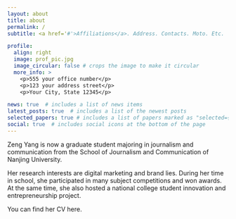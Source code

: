 ```yaml
---
layout: about
title: about
permalink: /
subtitle: <a href='#'>Affiliations</a>. Address. Contacts. Moto. Etc.

profile:
  align: right
  image: prof_pic.jpg
  image_circular: false # crops the image to make it circular
  more_info: >
    <p>555 your office number</p>
    <p>123 your address street</p>
    <p>Your City, State 12345</p>

news: true  # includes a list of news items
latest_posts: true  # includes a list of the newest posts
selected_papers: true # includes a list of papers marked as "selected={true}"
social: true  # includes social icons at the bottom of the page
---
```


Zeng Yang is now a graduate student majoring in journalism and communication from the School of Journalism and Communication of Nanjing University.

Her research interests are digital marketing and brand lies. During her time in school, she participated in many subject competitions and won awards. At the same time, she also hosted a national college student innovation and entrepreneurship project.

You can find her CV here.
